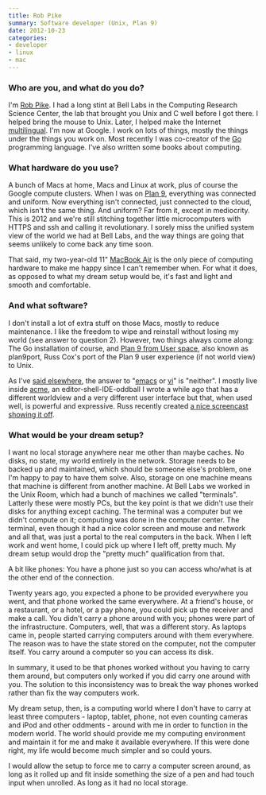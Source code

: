```yaml
---
title: Rob Pike
summary: Software developer (Unix, Plan 9)
date: 2012-10-23
categories:
- developer
- linux
- mac
---
```


### Who are you, and what do you do?

I'm [Rob Pike](http://research.google.com/pubs/r.html "Rob's page at Google."). I had a long stint at Bell Labs in the Computing Research Science Center, the lab that brought you Unix and C well before I got there. I helped bring the mouse to Unix. Later, I helped make the Internet [multilingual](https://plus.google.com/101960720994009339267/posts/Rz1udTvtiMg "Rob's post on UTF-8."). I'm now at Google. I work on lots of things, mostly the things under the things you work on. Most recently I was co-creator of the [Go][] programming language. I've also written some books about computing.

### What hardware do you use?

A bunch of Macs at home, Macs and Linux at work, plus of course the Google compute clusters. When I was on [Plan 9][plan-9], everything was connected and uniform. Now everything isn't connected, just connected to the cloud, which isn't the same thing. And uniform? Far from it, except in mediocrity. This is 2012 and we're still stitching together little microcomputers with HTTPS and ssh and calling it revolutionary. I sorely miss the unified system view of the world we had at Bell Labs, and the way things are going that seems unlikely to come back any time soon.

That said, my two-year-old 11" [MacBook Air][macbook-air] is the only piece of computing hardware to make me happy since I can't remember when. For what it does, as opposed to what my dream setup would be, it's fast and light and smooth and comfortable.

### And what software?

I don't install a lot of extra stuff on those Macs, mostly to reduce maintenance. I like the freedom to wipe and reinstall without losing my world (see answer to question 2). However, two things always come along: The Go installation of course, and [Plan 9 from User space][plan-9-user-space], also known as plan9port, Russ Cox's port of the Plan 9 user experience (if not world view) to Unix.

As I've [said elsewhere](http://interviews.slashdot.org/story/04/10/18/1153211/rob-pike-responds "An interview with Rob on Slashdot."), the answer to "[emacs][] or [vi][]" is "neither". I mostly live inside [acme][], an editor-shell-IDE-oddball I wrote a while ago that has a different worldview and a very different user interface but that, when used well, is powerful and expressive. Russ recently created [a nice screencast showing it off](http://research.swtch.com/acme "A screencast of Acme by Russ Cox.").

### What would be your dream setup?

I want no local storage anywhere near me other than maybe caches. No disks, no state, my world entirely in the network. Storage needs to be backed up and maintained, which should be someone else's problem, one I'm happy to pay to have them solve. Also, storage on one machine means that machine is different from another machine. At Bell Labs we worked in the Unix Room, which had a bunch of machines we called "terminals". Latterly these were mostly PCs, but the key point is that we didn't use their disks for anything except caching. The terminal was a computer but we didn't compute on it; computing was done in the computer center. The terminal, even though it had a nice color screen and mouse and network and all that, was just a portal to the real computers in the back. When I left work and went home, I could pick up where I left off, pretty much. My dream setup would drop the "pretty much" qualification from that. 

A bit like phones: You have a phone just so you can access who/what is at the other end of the connection.

Twenty years ago, you expected a phone to be provided everywhere you went, and that phone worked the same everywhere. At a friend's house, or a restaurant, or a hotel, or a pay phone, you could pick up the receiver and make a call. You didn't carry a phone around with you; phones were part of the infrastructure. Computers, well, that was a different story. As laptops came in, people started carrying computers around with them everywhere. The reason was to have the state stored on the computer, not the computer itself. You carry around a computer so you can access its disk.

In summary, it used to be that phones worked without you having to carry them around, but computers only worked if you did carry one around with you. The solution to this inconsistency was to break the way phones worked rather than fix the way computers work.

My dream setup, then, is a computing world where I don't have to carry at least three computers - laptop, tablet, phone, not even counting cameras and iPod and other oddments - around with me in order to function in the modern world. The world should provide me my computing environment and maintain it for me and make it available everywhere. If this were done right, my life would become much simpler and so could yours.

I would allow the setup to force me to carry a computer screen around, as long as it rolled up and fit inside something the size of a pen and had touch input when unrolled. As long as it had no local storage.

[acme]: https://en.wikipedia.org/wiki/Acme_(text_editor) "A text editor and graphical shell for Plan 9."
[emacs]: http://www.gnu.org/software/emacs/ "An extensible, customizable, free/libre text editor — and more."
[go]: https://go.dev/ "A compiled programming language."
[macbook-air]: https://www.apple.com/macbook-air/ "A very thin laptop."
[plan-9-user-space]: https://swtch.com//9fans.github.io/plan9port/ "A port of Plan 9 programs to *nix."
[plan-9]: https://en.wikipedia.org/wiki/Plan_9_from_Bell_Labs "A distributed operating system."
[vi]: https://en.wikipedia.org/wiki/Vi "A command-line text editor."
